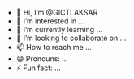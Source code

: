 - 👋 Hi, I’m @GICTLAKSAR
- 👀 I’m interested in ...
- 🌱 I’m currently learning ...
- 💞️ I’m looking to collaborate on ...
- 📫 How to reach me ...
- 😄 Pronouns: ...
- ⚡ Fun fact: ...

<!---
GICTLAKSAR/GICTLAKSAR is a ✨ special ✨ repository because its `README.md` (this file) appears on your GitHub profile.
You can click the Preview link to take a look at your changes.
--->
